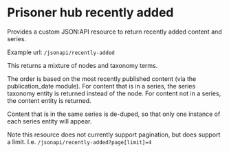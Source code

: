# Prisoner hub recently added

Provides a custom JSON:API resource to return recently added content and series.

Example url:
`/jsonapi/recently-added`

This returns a mixture of nodes and taxonomy terms.

The order is based on the most recently published content (via the publication_date module).
For content that is in a series, the series taxonomy entity is returned instead of the node.
For content not in a series, the content entity is returned.

Content that is in the same series is de-duped, so that only one instance of each series entity will appear.

Note this resource does not currently support pagination, but does support a limit.  I.e.
`/jsonapi/recently-added?page[limit]=4`
